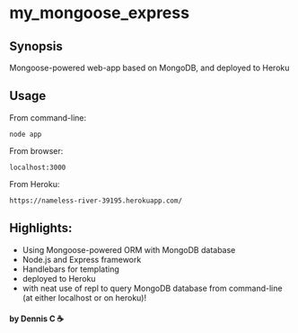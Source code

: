 # my_mongoose_express

Synopsis
-----
Mongoose-powered web-app based on MongoDB, and deployed to Heroku

Usage
-----
From command-line: 
```
node app
```

From browser: 
```
localhost:3000
```

From Heroku:
```
https://nameless-river-39195.herokuapp.com/
```

Highlights: 
-----
- Using Mongoose-powered ORM with MongoDB database
- Node.js and Express framework
- Handlebars for templating
- deployed to Heroku
- with neat use of repl to query MongoDB database from command-line (at either localhost or on heroku)!

#### by Dennis C :coffee:
